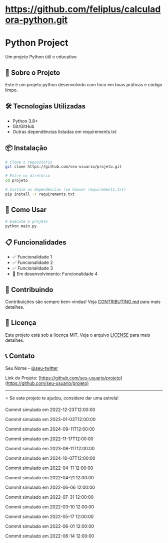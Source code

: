 # https://github.com/feliplus/calculadora-python.git

# Python Project

Um projeto Python útil e educativo

## 🚀 Sobre o Projeto

Este é um projeto python desenvolvido com foco em boas práticas e código limpo.

## 🛠️ Tecnologias Utilizadas

- Python 3.8+
- Git/GitHub
- Outras dependências listadas em requirements.txt

## 📦 Instalação

```bash
# Clone o repositório
git clone https://github.com/seu-usuario/projeto.git

# Entre no diretório
cd projeto

# Instale as dependências (se houver requirements.txt)
pip install -r requirements.txt
```

## 🎯 Como Usar

```bash
# Execute o projeto
python main.py
```

## 📋 Funcionalidades

- ✅ Funcionalidade 1
- ✅ Funcionalidade 2
- ✅ Funcionalidade 3
- 🔄 Em desenvolvimento: Funcionalidade 4

## 🤝 Contribuindo

Contribuições são sempre bem-vindas! Veja [CONTRIBUTING.md](CONTRIBUTING.md) para mais detalhes.

## 📄 Licença

Este projeto está sob a licença MIT. Veja o arquivo [LICENSE](LICENSE) para mais detalhes.

## 📞 Contato

Seu Nome - [@seu-twitter](https://twitter.com/seu-twitter)

Link do Projeto: [https://github.com/seu-usuario/projeto](https://github.com/seu-usuario/projeto)

---

⭐ Se este projeto te ajudou, considere dar uma estrela!

Commit simulado em 2022-12-23T12:00:00

Commit simulado em 2023-01-03T12:00:00

Commit simulado em 2024-09-11T12:00:00

Commit simulado em 2022-11-17T12:00:00

Commit simulado em 2023-08-11T12:00:00

Commit simulado em 2024-10-07T12:00:00

Commit simulado em 2022-04-11 12:00:00

Commit simulado em 2022-04-21 12:00:00

Commit simulado em 2022-06-06 12:00:00

Commit simulado em 2022-07-31 12:00:00

Commit simulado em 2022-03-10 12:00:00

Commit simulado em 2022-05-17 12:00:00

Commit simulado em 2022-06-01 12:00:00

Commit simulado em 2022-06-14 12:00:00
